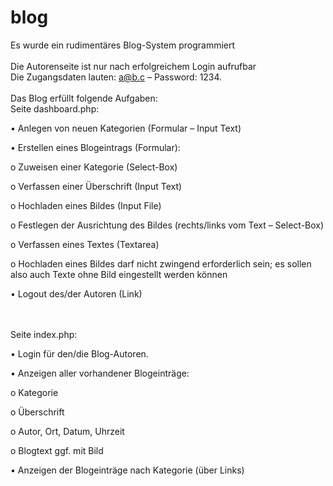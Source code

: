 # blog
Es wurde ein rudimentäres Blog-System programmiert<br>
<br>
Die Autorenseite ist nur nach erfolgreichem Login aufrufbar<br>
Die Zugangsdaten lauten: a@b.c – Password: 1234.<br>
<br>
Das Blog erfüllt folgende Aufgaben:<br>
Seite dashboard.php:<br>

•	Anlegen von neuen Kategorien (Formular – Input Text)<br>

•	Erstellen eines Blogeintrags (Formular):<br>

o	Zuweisen einer Kategorie (Select-Box)<br>

o	Verfassen einer Überschrift (Input Text)<br>

o	Hochladen eines Bildes (Input File)<br>

o	Festlegen der Ausrichtung des Bildes (rechts/links vom Text – Select-Box)<br>

o	Verfassen eines Textes (Textarea)<br>

o	Hochladen eines Bildes darf nicht zwingend erforderlich sein; es sollen also auch Texte ohne Bild eingestellt werden können<br>

•	Logout des/der Autoren (Link)<br>

<br>
<br>
Seite index.php:<br>

•	Login für den/die Blog-Autoren.<br>

•	Anzeigen aller vorhandener Blogeinträge:<br>

o	Kategorie<br>

o	Überschrift<br>

o	Autor, Ort, Datum, Uhrzeit<br>

o	Blogtext ggf. mit Bild<br>

•	Anzeigen der Blogeinträge nach Kategorie (über Links)<br>


